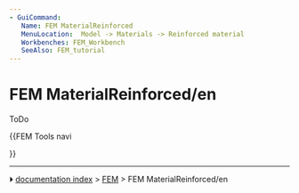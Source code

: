 ```yaml
---
- GuiCommand:
   Name: FEM MaterialReinforced
   MenuLocation:  Model -> Materials -> Reinforced material 
   Workbenches: FEM_Workbench
   SeeAlso: FEM_tutorial
---
```


# FEM MaterialReinforced/en

ToDo





{{FEM Tools navi

}}



---
⏵ [documentation index](../README.md) > [FEM](Category_FEM.md) > FEM MaterialReinforced/en
